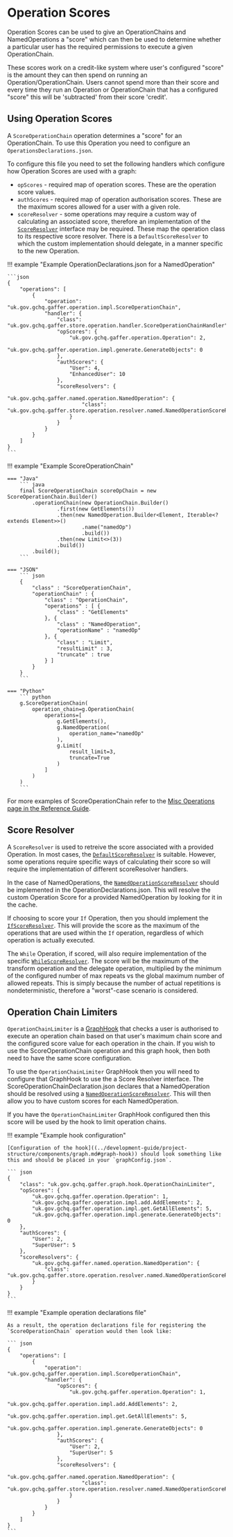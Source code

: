 # Operation Scores

Operation Scores can be used to give an OperationChains and NamedOperations a "score" which can then be used to determine whether a particular user has the required permissions to execute a given OperationChain.

These scores work on a credit-like system where user's configured "score" is the amount they can then spend on running an Operation/OperationChain. 
Users cannot spend more than their score and every time they run an Operation or OperationChain that has a configured "score" this will be 'subtracted' from their score 'credit'.

## Using Operation Scores

A `ScoreOperationChain` operation determines a "score" for an OperationChain.
To use this Operation you need to configure an `OperationsDeclarations.json`.

To configure this file you need to set the following handlers which configure how Operation Scores are used with a graph:

- `opScores` - required map of operation scores. These are the operation score values.
- `authScores` - required map of operation authorisation scores. These are the maximum scores allowed for a user with a given role. 
- `scoreResolver` - some operations may require a custom way of calculating an associated score, therefore an implementation of the [`ScoreResolver`](https://gchq.github.io/Gaffer/uk/gov/gchq/gaffer/store/operation/resolver/ScoreResolver.html) interface may be required. 
These map the operation class to its respective score resolver.
There is a `DefaultScoreResolver` to which the custom implementation should delegate, in a manner specific to the new Operation.

!!! example "Example OperationDeclarations.json for a NamedOperation"

    ```json
    {
        "operations": [
            {
                "operation": "uk.gov.gchq.gaffer.operation.impl.ScoreOperationChain",
                "handler": {
                    "class": "uk.gov.gchq.gaffer.store.operation.handler.ScoreOperationChainHandler",
                    "opScores": {
                        "uk.gov.gchq.gaffer.operation.Operation": 2,
                        "uk.gov.gchq.gaffer.operation.impl.generate.GenerateObjects": 0
                    },
                    "authScores": {
                        "User": 4,
                        "EnhancedUser": 10
                    },
                    "scoreResolvers": {
                        "uk.gov.gchq.gaffer.named.operation.NamedOperation": {
                            "class": "uk.gov.gchq.gaffer.store.operation.resolver.named.NamedOperationScoreResolver"
                        }
                    }
                }
            }
        ]
    }
    ```

!!! example "Example ScoreOperationChain"

    === "Java"
        ``` java
        final ScoreOperationChain scoreOpChain = new ScoreOperationChain.Builder()
            .operationChain(new OperationChain.Builder()
                    .first(new GetElements())
                    .then(new NamedOperation.Builder<Element, Iterable<? extends Element>>()
                            .name("namedOp")
                            .build())
                    .then(new Limit<>(3))
                    .build())
            .build();
        ```

    === "JSON"
        ``` json
        {
            "class" : "ScoreOperationChain",
            "operationChain" : {
                "class" : "OperationChain",
                "operations" : [ {
                    "class" : "GetElements"
                }, {
                    "class" : "NamedOperation",
                    "operationName" : "namedOp"
                }, {
                    "class" : "Limit",
                    "resultLimit" : 3,
                    "truncate" : true
                } ]
            }
        }
        ```

    === "Python"
        ``` python
        g.ScoreOperationChain( 
            operation_chain=g.OperationChain( 
                operations=[ 
                    g.GetElements(), 
                    g.NamedOperation( 
                        operation_name="namedOp" 
                    ), 
                    g.Limit( 
                        result_limit=3, 
                        truncate=True 
                    ) 
                ] 
            ) 
        )
        ```

For more examples of ScoreOperationChain refer to the [Misc Operations page in the Reference Guide](../reference/operations-guide/misc.md#scoreoperationchain).

## Score Resolver

A `ScoreResolver` is used to retreive the score associated with a provided Operation.
In most cases, the [`DefaultScoreResolver`](https://gchq.github.io/gaffer-doc/v1docs/javadoc/gaffer/uk/gov/gchq/gaffer/store/operation/resolver/DefaultScoreResolver.html) is suitable.
However, some operations require specific ways of calculating their score so will require the implementation of different scoreResolver handlers.

In the case of NamedOperations, the [`NamedOperationScoreResolver`](https://gchq.github.io/gaffer-doc/v1docs/javadoc/gaffer/uk/gov/gchq/gaffer/store/operation/resolver/named/NamedOperationScoreResolver.html) should be implemented in the OperationDeclarations.json.
This will resolve the custom Operation Score for a provided NamedOperation by looking for it in the cache. 

If choosing to score your `If` Operation, then you should implement the [`IfScoreResolver`](https://gchq.github.io/gaffer-doc/v1docs/javadoc/gaffer/uk/gov/gchq/gaffer/store/operation/resolver/IfScoreResolver.html).
This will provide the score as the maximum of the operations that are used within the `If` operation, regardless of which operation is actually executed.

The `While` Operation, if scored, will also require implementation of the specific [`WhileScoreResolver`](https://gchq.github.io/gaffer-doc/v1docs/javadoc/gaffer/uk/gov/gchq/gaffer/store/operation/resolver/WhileScoreResolver.html). 
The score will be the maximum of the transform operation and the delegate operation, multiplied by the minimum of the configured number of max repeats vs the global maximum number of allowed repeats.
This is simply because the number of actual repetitions is nondeterministic, therefore a "worst"-case scenario is considered.

## Operation Chain Limiters

`OperationChainLimiter` is a [GraphHook](../development-guide/project-structure/components/graph.md#graph-hooks) that checks a user is authorised to execute an operation chain based on that user's maximum chain score and the configured score value for each operation in the chain. 
If you wish to use the ScoreOperationChain operation and this graph hook, then both need to have the same score configuration.

To use the `OperationChainLimiter` GraphHook then you will need to configure that GraphHook to use the a Score Resolver interface. 
The ScoreOperationChainDeclaration.json declares that a NamedOperation should be resolved using a [`NamedOperationScoreResolver`](https://gchq.github.io/Gaffer/uk/gov/gchq/gaffer/store/operation/resolver/named/NamedOperationScoreResolver.html).
This will then allow you to have custom scores for each NamedOperation.

If you have the `OperationChainLimiter` GraphHook configured then this score will be used by
the hook to limit operation chains.

!!! example "Example hook configuration"
    
    [Configuration of the hook]((../development-guide/project-structure/components/graph.md#graph-hook)) should look something like this and should be placed in your `graphConfig.json`.

    ``` json
    {
        "class": "uk.gov.gchq.gaffer.graph.hook.OperationChainLimiter",
        "opScores": {
            "uk.gov.gchq.gaffer.operation.Operation": 1,
            "uk.gov.gchq.gaffer.operation.impl.add.AddElements": 2,
            "uk.gov.gchq.gaffer.operation.impl.get.GetAllElements": 5,
            "uk.gov.gchq.gaffer.operation.impl.generate.GenerateObjects": 0
        },
        "authScores": {
            "User": 2,
            "SuperUser": 5
        },
        "scoreResolvers": { 
            "uk.gov.gchq.gaffer.named.operation.NamedOperation": {
                "class": "uk.gov.gchq.gaffer.store.operation.resolver.named.NamedOperationScoreResolver"
            }
        }
    }
    ```

!!! example "Example operation declarations file"
    
    As a result, the operation declarations file for registering the `ScoreOperationChain` operation would then look like:

    ``` json
    {
        "operations": [
            {
                "operation": "uk.gov.gchq.gaffer.operation.impl.ScoreOperationChain",
                "handler": {
                    "opScores": {
                        "uk.gov.gchq.gaffer.operation.Operation": 1,
                        "uk.gov.gchq.gaffer.operation.impl.add.AddElements": 2,
                        "uk.gov.gchq.gaffer.operation.impl.get.GetAllElements": 5,
                        "uk.gov.gchq.gaffer.operation.impl.generate.GenerateObjects": 0
                    },
                    "authScores": {
                        "User": 2,
                        "SuperUser": 5
                    },
                    "scoreResolvers": {
                        "uk.gov.gchq.gaffer.named.operation.NamedOperation": {
                            "class": "uk.gov.gchq.gaffer.store.operation.resolver.named.NamedOperationScoreResolver"
                        }
                    }
                }
            }
        ]
    }
    ```